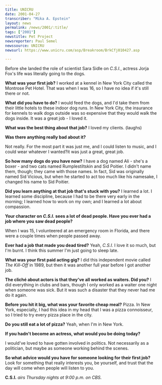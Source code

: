 ```yaml
---
title: UNICRU
date: 2001-04-27
transcriber: "Mika A. Epstein"
layout: news
permalink: /news/2001/:title/
tags: ["2001"]
newstitle: Pet Project
newsreporter: Paul Semel
newssource: UNICRU
newsurl: https://www.unicru.com/asp/Breakroom/BrkCfj010427.asp

---
```

Before she landed the role of scientist Sara Sidle on *C.S.I.*, actress Jorja Fox's life was literally going to the dogs.

**What was your first job?**
I worked at a kennel in New York City called the Montrose Pet Hotel. That was when I was 16, so I have no idea if it's still there or not.

**What did you have to do?**
I would feed the dogs, and I'd take them from their little hotels to these indoor dog runs. In New York City, the insurance for kennels to walk dogs outside was so expensive that they would walk the dogs inside. It was a great job - I loved it.

**What was the best thing about that job?**
I loved my clients. (laughs)

**Was there anything really bad about it?**

Not really. For the most part it was just me, and I could listen to music, and I could wear whatever I wanted?it was just a great, great job.

**So how many dogs do you have now?**
I have a dog named Ali - she's a boxer - and two cats named Rumplestiltskin and Sid Poitier. I didn't name them, though; they came with those names. In fact, Sid was originally named Sid Vicious, but when he started to act too much like his namesake, I changed his name to Sid Poitier.

**Did you learn anything at that job that's stuck with you?**
I learned a lot. I learned some discipline, because I had to be there very early in the morning; I learned how to work on my own; and I learned a lot about compassion.

**Your character on *C.S.I.* sees a lot of dead people. Have you ever had a job where you saw dead people?**

When I was 15, I volunteered at an emergency room in Florida, and there were a couple times when people passed away.

**Ever had a job that made you dead tired?**
Yeah, *C.S.I.* I love it so much, but I'm burnt. I think this summer I'm just going to sleep late.

**What was your first paid acting gig?**
I did this independent movie called *The Kill-Off* in 1989, but then it was another full year before I got another job.

**The clich&eacute; about actors is that they've all worked as waiters. Did you?**
I did everything in clubs and bars, though I only worked as a waiter one night when someone was sick. But it was such a disaster that they never had me do it again.

**Before you hit it big, what was your favorite cheap meal?**
Pizza. In New York, especially, I had this idea in my head that I was a pizza connoisseur, so I tried to try every pizza place in the city.

**Do you still eat a lot of pizza?**
Yeah, when I'm in New York.

**If you hadn't become an actress, what would you be doing today?**

I would've loved to have gotten involved in politics. Not necessarily as a politician, but maybe as someone working behind the scenes.

**So what advice would you have for someone looking for their first job?**
Look for something that really interests you, be yourself, and trust that the day will come when people will listen to you.

**C.S.I.** *airs Thursday nights at 9:00 p.m. on CBS.*
